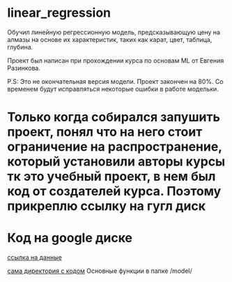 # linear_regression

Обучил линейную регрессионную модель, предсказывающую цену на алмазы на основе их характеристик, таких как карат, цвет, таблица, глубина.

Проект был написан при прохождении курса по основам ML от Евгения Разинкова.

P.S: Это не окончательная версия модели. Проект закончен на 80%. Со временем будут исправляться некоторые ошибки в работе модельки.

# Только когда собирался запушить проект, понял что на него стоит ограничение на распространение, который установили авторы курсы тк это учебный проект, в нем был код от создателей курса. Поэтому прикреплю ссылку на гугл диск
# Код на google диске
[ссылка на данные](https://drive.google.com/drive/folders/17v9anrRTJFjU0WYnbmJnhenC6v8szj8G?usp=drive_link )


[сама директория с кодом](https://drive.google.com/drive/folders/1P5pbSSdGjwj9Olp1C3ilbzLX0KkXQqHx?usp=drive_link) 
Основные функции в папке /model/
